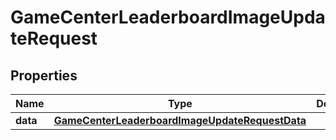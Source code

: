 

# GameCenterLeaderboardImageUpdateRequest


## Properties

| Name | Type | Description | Notes |
|------------ | ------------- | ------------- | -------------|
|**data** | [**GameCenterLeaderboardImageUpdateRequestData**](GameCenterLeaderboardImageUpdateRequestData.md) |  |  |




